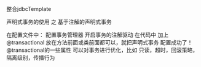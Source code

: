 整合jdbcTemplate

声明式事务的使用 之  基于注解的声明式事务

在配置文件中：
配置事务管理器
开启事务的注解驱动
在代码中 加上@transactional 放在方法前面或类前面都可以，就把声明式事务 配置成功了！
@transactional的一些属性 可以对事务进行优化，比如
只读，超时，回滚策略，隔离级别，传播行为



